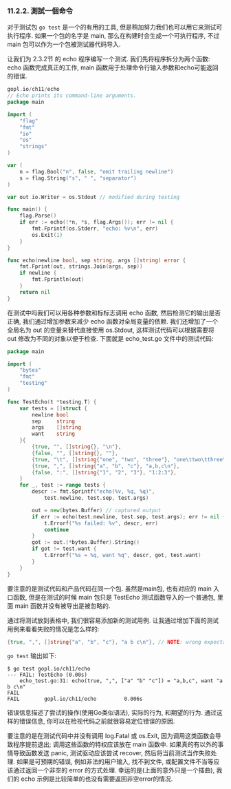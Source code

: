 ### 11.2.2. 測試一個命令


对于测试包 `go test` 是一个的有用的工具, 但是稍加努力我们也可以用它来测试可执行程序. 如果一个包的名字是 main, 那么在构建时会生成一个可执行程序, 不过 main 包可以作为一个包被测试器代码导入.

让我们为 2.3.2节 的 echo 程序编写一个测试. 我们先将程序拆分为两个函数: echo 函数完成真正的工作, main 函数用于处理命令行输入参数和echo可能返回的错误.

```Go
gopl.io/ch11/echo
// Echo prints its command-line arguments.
package main

import (
	"flag"
	"fmt"
	"io"
	"os"
	"strings"
)

var (
	n = flag.Bool("n", false, "omit trailing newline")
	s = flag.String("s", " ", "separator")
)

var out io.Writer = os.Stdout // modified during testing

func main() {
	flag.Parse()
	if err := echo(!*n, *s, flag.Args()); err != nil {
		fmt.Fprintf(os.Stderr, "echo: %v\n", err)
		os.Exit(1)
	}
}

func echo(newline bool, sep string, args []string) error {
	fmt.Fprint(out, strings.Join(args, sep))
	if newline {
		fmt.Fprintln(out)
	}
	return nil
}
```

在测试中吗我们可以用各种参数和标标志调用 echo 函数, 然后检测它的输出是否正确, 我们通过增加参数来减少 echo 函数对全局变量的依赖. 我们还增加了一个全局名为 out 的变量来替代直接使用 os.Stdout, 这样测试代码可以根据需要将 out 修改为不同的对象以便于检查. 下面就是 echo_test.go 文件中的测试代码:

```Go
package main

import (
	"bytes"
	"fmt"
	"testing"
)

func TestEcho(t *testing.T) {
	var tests = []struct {
		newline bool
		sep     string
		args    []string
		want    string
	}{
		{true, "", []string{}, "\n"},
		{false, "", []string{}, ""},
		{true, "\t", []string{"one", "two", "three"}, "one\ttwo\tthree\n"},
		{true, ",", []string{"a", "b", "c"}, "a,b,c\n"},
		{false, ":", []string{"1", "2", "3"}, "1:2:3"},
	}
	for _, test := range tests {
		descr := fmt.Sprintf("echo(%v, %q, %q)",
			test.newline, test.sep, test.args)

		out = new(bytes.Buffer) // captured output
		if err := echo(test.newline, test.sep, test.args); err != nil {
			t.Errorf("%s failed: %v", descr, err)
			continue
		}
		got := out.(*bytes.Buffer).String()
		if got != test.want {
			t.Errorf("%s = %q, want %q", descr, got, test.want)
		}
	}
}
```

要注意的是测试代码和产品代码在同一个包. 虽然是main包, 也有对应的 main 入口函数, 但是在测试的时候 main 包只是 TestEcho 测试函数导入的一个普通包, 里面 main 函数并没有被导出是被忽略的.

通过将测试放到表格中, 我们很容易添加新的测试用例. 让我通过增加下面的测试用例来看看失败的情况是怎么样的:

```Go
{true, ",", []string{"a", "b", "c"}, "a b c\n"}, // NOTE: wrong expectation!
```

`go test` 输出如下:

```
$ go test gopl.io/ch11/echo
--- FAIL: TestEcho (0.00s)
    echo_test.go:31: echo(true, ",", ["a" "b" "c"]) = "a,b,c", want "a b c\n"
FAIL
FAIL        gopl.io/ch11/echo         0.006s
```

错误信息描述了尝试的操作(使用Go类似语法), 实际的行为, 和期望的行为. 通过这样的错误信息, 你可以在检视代码之前就很容易定位错误的原因.

要注意的是在测试代码中并没有调用 log.Fatal 或 os.Exit, 因为调用这类函数会导致程序提前退出; 调用这些函数的特权应该放在 main 函数中. 如果真的有以外的事情导致函数发送 panic, 测试驱动应该尝试 recover, 然后将当前测试当作失败处理. 如果是可预期的错误, 例如非法的用户输入, 找不到文件, 或配置文件不当等应该通过返回一个非空的 error 的方式处理. 幸运的是(上面的意外只是一个插曲), 我们的 echo 示例是比较简单的也没有需要返回非空error的情况.


